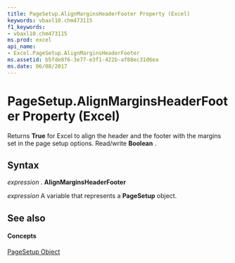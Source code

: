 ```yaml
---
title: PageSetup.AlignMarginsHeaderFooter Property (Excel)
keywords: vbaxl10.chm473115
f1_keywords:
- vbaxl10.chm473115
ms.prod: excel
api_name:
- Excel.PageSetup.AlignMarginsHeaderFooter
ms.assetid: b5fde8f6-3e77-e3f1-422b-af88ec31d6ea
ms.date: 06/08/2017
---
```



# PageSetup.AlignMarginsHeaderFooter Property (Excel)

Returns  **True** for Excel to align the header and the footer with the margins set in the page setup options. Read/write **Boolean** .


## Syntax

 _expression_ . **AlignMarginsHeaderFooter**

 _expression_ A variable that represents a **PageSetup** object.


## See also


#### Concepts


[PageSetup Object](pagesetup-object-excel.md)

